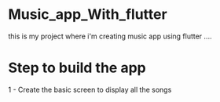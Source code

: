 # Music_app_With_flutter
this is my project where i'm creating music app using flutter ....

# Step to build the app
1 - Create the basic screen to display all the songs